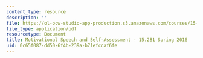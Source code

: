 ```yaml
---
content_type: resource
description: ''
file: https://ol-ocw-studio-app-production.s3.amazonaws.com/courses/15-281-advanced-communication-for-leaders-spring-2016/0c65f087dd506f4b239ab71efccaf6fe_MIT15_281S16_SpeechAssign.pdf
file_type: application/pdf
resourcetype: Document
title: Motivational Speech and Self-Assessment - 15.281 Spring 2016
uid: 0c65f087-dd50-6f4b-239a-b71efccaf6fe
---
```

